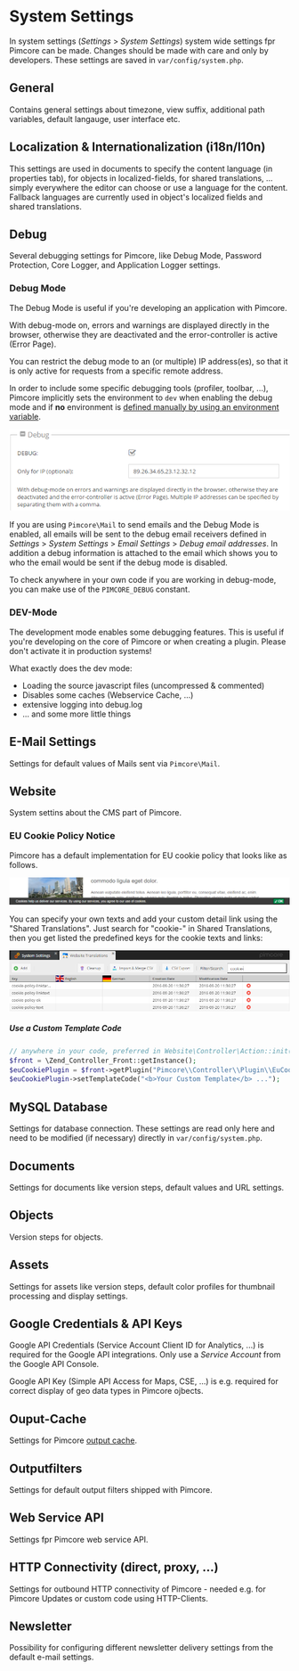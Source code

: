 # System Settings

In system settings (*Settings* > *System Settings*) system wide settings fpr Pimcore can be made. Changes should 
be made with care and only by developers. 
These settings are saved in `var/config/system.php`. 


## General 
Contains general settings about timezone, view suffix, additional path variables, default langauge, user interface etc.

 
## Localization & Internationalization (i18n/l10n) 
This settings are used in documents to specify the content language (in properties tab), for objects in localized-fields, 
for shared translations, ... simply everywhere the editor can choose or use a language for the content.
Fallback languages are currently used in object's localized fields and shared translations.

## Debug
Several debugging settings for Pimcore, like Debug Mode, Password Protection, Core Logger, and Application Logger settings. 

### Debug Mode
The Debug Mode is useful if you're developing an application with Pimcore.

With debug-mode on, errors and warnings are displayed directly in the browser, otherwise they are deactivated and the 
error-controller is active (Error Page).

You can restrict the debug mode to an (or multiple) IP address(es), so that it is only active for requests from a 
specific remote address.

In order to include some specific debugging tools (profiler, toolbar, ...), Pimcore implicitly sets the 
environment to `dev` when enabling the debug mode and if **no** environment is 
[defined manually by using an environment variable](../11_Deployment/03_Multi_Environment.md). 

![System Settings](../img/system-settings1.png)

If you are using `Pimcore\Mail` to send emails and the Debug Mode is enabled, all emails will be sent to the debug email 
receivers defined in *Settings* > *System Settings* > *Email Settings* > *Debug email addresses*. In addition a debug 
information is attached to the email which shows you to who the email would be sent if the debug mode is disabled.

To check anywhere in your own code if you are working in debug-mode, you can make use of the `PIMCORE_DEBUG` constant.

### DEV-Mode
The development mode enables some debugging features. This is useful if you're developing on the core of Pimcore or when 
creating a plugin. Please don't activate it in production systems!

What exactly does the dev mode:
* Loading the source javascript files (uncompressed & commented)
* Disables some caches (Webservice Cache, ...)
* extensive logging into debug.log
* ... and some more little things


## E-Mail Settings
Settings for default values of Mails sent via `Pimcore\Mail`. 


## Website
System settins about the CMS part of Pimcore. 

### EU Cookie Policy Notice
Pimcore has a default implementation for EU cookie policy that looks like as follows. 

![Cookie Policy](../img/system-settings-sample.png)


You can specify your own texts and add your custom detail link using the "Shared Translations".
Just search for "cookie-" in Shared Translations, then you get listed the predefined keys for the cookie 
texts and links:

![Cookie Policy Translation](../img/system-settings2.png)

##### Use a Custom Template Code
```php
// anywhere in your code, preferred in Website\Controller\Action::init() 
$front = \Zend_Controller_Front::getInstance();
$euCookiePlugin = $front->getPlugin("Pimcore\\Controller\\Plugin\\EuCookieLawNotice");
$euCookiePlugin->setTemplateCode("<b>Your Custom Template</b> ...");
```
 
## MySQL Database
Settings for database connection. These settings are read only here and need to be modified (if necessary) directly in 
`var/config/system.php`. 


## Documents
Settings for documents like version steps, default values and URL settings. 


## Objects
Version steps for objects. 


## Assets 
Settings for assets like version steps, default color profiles for thumbnail processing and display settings.


## Google Credentials & API Keys
Google API Credentials (Service Account Client ID for Analytics, ...) is required for the Google API integrations. 
Only use a *Service Account* from the Google API Console.

Google API Key (Simple API Access for Maps, CSE, ...) is e.g. required for correct display of geo data types in Pimcore ojbects. 
 
 
## Ouput-Cache
Settings for Pimcore [output cache](../09_Development_Tools_and_Details/09_Cache/README.md).


## Outputfilters
Settings for default output filters shipped with Pimcore. 


## Web Service API
Settings fpr Pimcore web service API. 


## HTTP Connectivity (direct, proxy, ...)
Settings for outbound HTTP connectivity of Pimcore - needed e.g. for Pimcore Updates or custom code using HTTP-Clients. 
 
 
## Newsletter
Possibility for configuring different newsletter delivery settings from the default e-mail settings.
 
 
